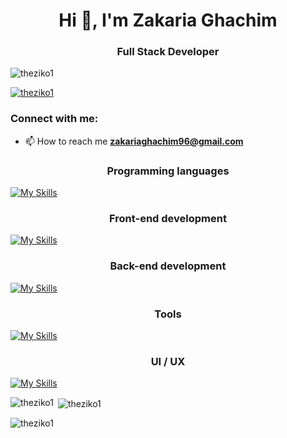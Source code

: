 <h1 align="center">Hi 👋, I'm Zakaria Ghachim</h1>
<h3 align="center">Full Stack Developer</h3>

<p align="left"> <img src="https://komarev.com/ghpvc/?username=theziko1&label=Profile%20views&color=0e75b6&style=flat" alt="theziko1" /> </p>

<p align="left"> <a href="https://github.com/ryo-ma/github-profile-trophy"><img src="https://github-profile-trophy.vercel.app/?username=theziko1" alt="theziko1" /></a> </p>

<h3 align="left">Connect with me:</h3>

- 📫 How to reach me **zakariaghachim96@gmail.com**


<h3 align="center">Programming languages</h3>

[![My Skills](https://skillicons.dev/icons?i=js,ts,python&theme=light)](https://skillicons.dev)

<h3 align="center">Front-end development</h3>

[![My Skills](https://skillicons.dev/icons?i=html,css,react,bootstrap,tailwindcss,redux&theme=light)](https://skillicons.dev)

<h3 align="center">Back-end development</h3>

[![My Skills](https://skillicons.dev/icons?i=express,nodejs,mongodb,mysql&theme=light)](https://skillicons.dev)

<h3 align="center">Tools</h3>

[![My Skills](https://skillicons.dev/icons?i=git,github,postman&theme=light)](https://skillicons.dev)

<h3 align="center">UI / UX</h3>

[![My Skills](https://skillicons.dev/icons?i=figma&theme=light)](https://skillicons.dev)



<p><img align="left" src="https://github-readme-stats.vercel.app/api/top-langs?username=theziko1&show_icons=true&locale=en&layout=compact" alt="theziko1" /></p>

<p>&nbsp;<img align="center" src="https://github-readme-stats.vercel.app/api?username=theziko1&show_icons=true&locale=en" alt="theziko1" /></p>

<p><img align="center" src="https://github-readme-streak-stats.herokuapp.com/?user=theziko1&" alt="theziko1" /></p>
